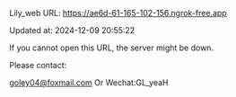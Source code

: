 Lily_web URL: https://ae6d-61-165-102-156.ngrok-free.app

Updated at: 2024-12-09 20:55:22

If you cannot open this URL, the server might be down.

Please contact: 

goley04@foxmail.com Or Wechat:GL_yeaH